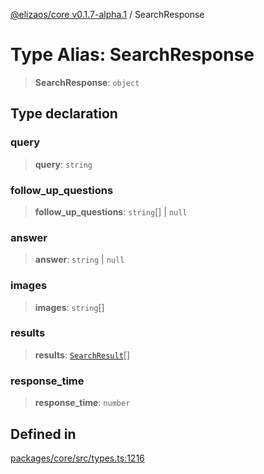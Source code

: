 [@elizaos/core v0.1.7-alpha.1](../index.md) / SearchResponse

# Type Alias: SearchResponse

> **SearchResponse**: `object`

## Type declaration

### query

> **query**: `string`

### follow_up_questions

> **follow_up_questions**: `string`[] \| `null`

### answer

> **answer**: `string` \| `null`

### images

> **images**: `string`[]

### results

> **results**: [`SearchResult`](SearchResult.md)[]

### response_time

> **response_time**: `number`

## Defined in

[packages/core/src/types.ts:1216](https://github.com/elizaOS/eliza/blob/main/packages/core/src/types.ts#L1216)
